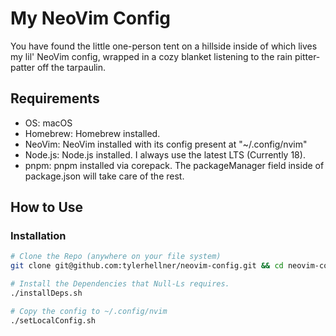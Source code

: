 # My NeoVim Config

You have found the little one-person tent on a hillside inside of which lives my lil' NeoVim config, wrapped in a cozy blanket listening to the rain pitter-patter off the tarpaulin.

## Requirements

- OS: macOS
- Homebrew: Homebrew installed.
- NeoVim: NeoVim installed with its config present at "~/.config/nvim"
- Node.js: Node.js installed. I always use the latest LTS (Currently 18).
- pnpm: pnpm installed via corepack. The packageManager field inside of package.json will take care of the rest.

## How to Use

### Installation

```bash
# Clone the Repo (anywhere on your file system)
git clone git@github.com:tylerhellner/neovim-config.git && cd neovim-config

# Install the Dependencies that Null-Ls requires.
./installDeps.sh

# Copy the config to ~/.config/nvim
./setLocalConfig.sh
```
